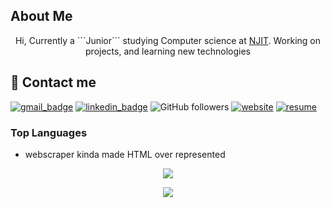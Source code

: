 ## About Me
<p align="center">
Hi, Currently a ```Junior``` studying Computer science at <a href="https://www.njit.edu">NJIT</a>. Working on projects, and learning new technologies
<p>

## 📧 Contact me

[![gmail_badge]](mailto:cg462@njit.edu) [![linkedin_badge]][linkedin] ![GitHub followers](https://img.shields.io/github/followers/Person1080p?style=social) [![website]](https://www.chrisgutie.tech)
 [![resume]](https://www.chrisgutie.tech/resume3.pdf)

### Top Languages
- webscraper kinda made HTML over represented
<p align="center">
    <img src="https://github-readme-stats.vercel.app/api/top-langs/?username=Person1080p">
    <!-- DOCS: https://github.com/anuraghazra/github-readme-stats -->
</p>
<p align="center">
    <img src="https://github-readme-stats.vercel.app/api?username=Person1080p&theme=nord&show_icons=true">
    <!-- DOCS: https://github.com/anuraghazra/github-readme-stats -->
</p>



[gmail_badge]: https://img.shields.io/badge/-cg462%40njit.edu-red?style=flat-square&logo=Gmail&logoColor=white&link=mailto:cg462@njit.edu
[linkedin_badge]: https://img.shields.io/badge/-Linkedin-blue?style=flat-square&logo=linkedin&logoColor=white&link=https://www.linkedin.com/in/christian-gutierrez-931963228/ 
[linkedin]: https://www.linkedin.com/in/christian-gutierrez-931963228/ 
[website]:https://img.shields.io/badge/Website-Vue_wip-red
[resume]:https://img.shields.io/badge/-Resume-green
<!--
- 👋 Hi, I’m @Person1080p
- 👀 I’m interested in ...
- 🌱 I’m currently learning ...
- 💞️ I’m looking to collaborate on ...
- 📫 How to reach me ...
-->
<!---
Person1080p/Person1080p is a ✨ special ✨ repository because its `README.md` (this file) appears on your GitHub profile.
You can click the Preview link to take a look at your changes.
--->
